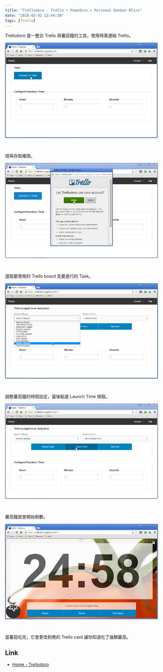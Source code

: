 ```yaml
---
title: "Trellodoro - Trello + Pomodoro = Personal Kanban Bliss"
date: "2018-03-01 22:44:38"
tags: [Trello]
---
```



Trellodoro 是一整合 Trello 與蕃茄鐘的工具，使用時需連結 Trello。  

<!-- More -->

![1.png](1.png)
 
<br/>


授與存取權限。  

![2.png](2.png)
 
<br/>


選取要使用的 Trello board 及要進行的 Task。  

![3.png](3.png)
 
<br/>


調整蕃茄鐘的時間設定，最後點選 Launch Time 按鈕。  

![4.png](4.png)
 
<br/>


蕃茄鐘就會開始倒數。  

![5.png](5.png)
 
<br/>


當蕃茄吃完，它會更改對應的 Trello card 讓你知道吃了幾顆蕃茄。  


Link
----
* [Home - Trellodoro](https://trellodoro.apphb.com/)
